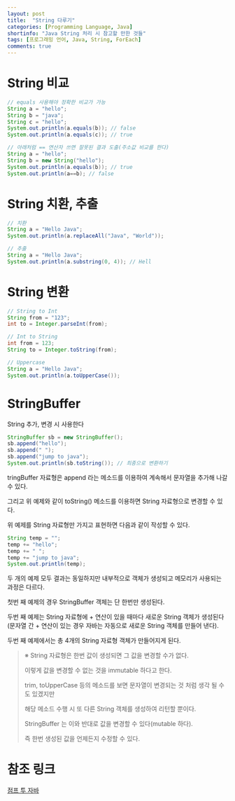 ```yaml
---
layout: post
title:  "String 다루기"
categories: [Programming Language, Java]
shortinfo: "Java String 처리 시 참고할 만한 것들"
tags: [프로그래밍 언어, Java, String, ForEach]
comments: true
---
```


# String 비교
```java
// equals 사용해야 정확한 비교가 가능
String a = "hello";
String b = "java";
String c = "hello";
System.out.println(a.equals(b)); // false
System.out.println(a.equals(c)); // true

// 아래처럼 == 연산자 쓰면 잘못된 결과 도출(주소값 비교를 한다)
String a = "hello";
String b = new String("hello");
System.out.println(a.equals(b)); // true
System.out.println(a==b); // false
```

# String 치환, 추출
```java
// 치환
String a = "Hello Java";
System.out.println(a.replaceAll("Java", "World"));

// 추출
String a = "Hello Java";
System.out.println(a.substring(0, 4)); // Hell
```

# String 변환
```java
// String to Int
String from = "123";
int to = Integer.parseInt(from);

// Int to String
int from = 123;
String to = Integer.toString(from);

// Uppercase
String a = "Hello Java";
System.out.println(a.toUpperCase());
```

# StringBuffer

String 추가, 변경 시 사용한다
```java
StringBuffer sb = new StringBuffer();
sb.append("hello");
sb.append(" ");
sb.append("jump to java");
System.out.println(sb.toString()); // 최종으로 변환하기
```

tringBuffer 자료형은 append 라는 메소드를 이용하여 계속해서 문자열을 추가해 나갈 수 있다. 

그리고 위 예제와 같이 toString() 메소드를 이용하면 String 자료형으로 변경할 수 있다.

위 예제를 String 자료형만 가지고 표현하면 다음과 같이 작성할 수 있다.

```java
String temp = "";
temp += "hello";
temp += " ";
temp += "jump to java";
System.out.println(temp);
```

두 개의 예제 모두 결과는 동일하지만 내부적으로 객체가 생성되고 메모리가 사용되는 과정은 다르다.

첫번 째 예제의 경우 StringBuffer 객체는 단 한번만 생성된다. 

두번 째 예제는 String 자료형에 + 연산이 있을 때마다 새로운 String 객체가 생성된다(문자열 간 + 연산이 있는 경우 자바는 자동으로 새로운 String 객체를 만들어 낸다). 

두번 째 예제에서는 총 4개의 String 자료형 객체가 만들어지게 된다.

> ※ String 자료형은 한번 값이 생성되면 그 값을 변경할 수가 없다. 
>
> 이렇게 값을 변경할 수 없는 것을 immutable 하다고 한다. 
>
> trim, toUpperCase 등의 메소드를 보면 문자열이 변경되는 것 처럼 생각 될 수도 있겠지만 
>
> 해당 메소드 수행 시 또 다른 String 객체를 생성하여 리턴할 뿐이다. 
>
> StringBuffer 는 이와 반대로 값을 변경할 수 있다(mutable 하다). 
>
> 즉 한번 생성된 값을 언제든지 수정할 수 있다.

# 참조 링크
[점프 투 자바](https://wikidocs.net/book/31)